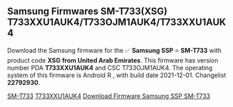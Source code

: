 <h2>Samsung Firmwares SM-T733(XSG) T733XXU1AUK4/T733OJM1AUK4/T733XXU1AUK4</h2>
Download the Samsung firmware for the ✅ <strong>Samsung SSP </strong> ⭐ <strong>SM-T733</strong> with product code <strong>XSG</strong> <strong> from United Arab Emirates</strong>. This firmware has version number PDA <strong>T733XXU1AUK4</strong> and CSC T733OJM1AUK4. The operating system of this firmware is Android R , with build date 2021-12-01. Changelist <strong>22792930</strong>.


[SM-T733](https://samfirm.shop/samsung/model/SM-T733)
[T733XXU1AUK4](https://samfirm.shop/samsung/pda/T733XXU1AUK4)
[Download Firmware Samsung SSP SM-T733](https://samfirm.shop/samsung/firmware/479595)

